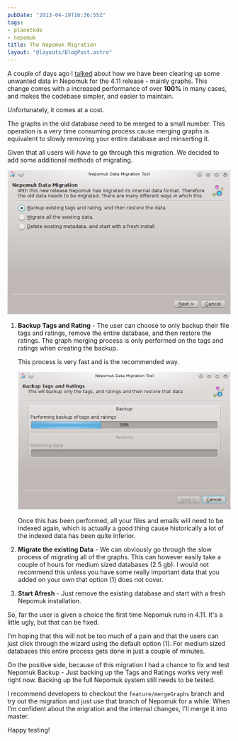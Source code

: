 ```yaml
---
pubDate: "2013-04-19T16:36:55Z"
tags:
- planetkde
- nepomuk
title: The Nepomuk Migration
layout: "@layouts/BlogPost.astro"
---
```


A couple of days ago I [talked](http://vhanda.in/blog/2013/04/merging-nepomuk-graphs/) about how we have been clearing up some unwanted data in Nepomuk for the 4.11 release - mainly graphs. This change comes with a increased performance of over **100%** in many cases, and makes the codebase simpler, and easier to maintain.

Unfortunately, it comes at a cost.

The graphs in the old database need to be merged to a small number. This operation is a very time consuming process cause merging graphs is equivalent to slowly removing your entire database and reinserting it.

Given that all users will *have* to go through this migration. We decided to add some additional methods of migrating.

![Nepomuk Migration](/blog/images/2013/04/19/nepomukmigrator.png)

1. **Backup Tags and Rating** - The user can choose to only backup their file tags and ratings, remove the entire database, and then restore the ratings. The graph merging process is only performed on the tags and ratings when creating the backup.

    This process is very fast and is the recommended way.

    ![Nepomuk Backup Migration](/blog/images/2013/04/19/nepomukmigrator_backup.png)

    Once this has been performed, all your files and emails will need to be indexed again, which is actually a good thing cause historically a lot of the indexed data has been quite inferior.

2. **Migrate the existing Data** - We can obviously go through the slow process of migrating all of the graphs. This can however easily take a couple of hours for medium sized databases (2.5 gb). I would not recommend this unless you have some really important data that you added on your own that option (1) does not cover.

3. **Start Afresh** - Just remove the existing database and start with a fresh Nepomuk installation.

So, far the user is given a choice the first time Nepomuk runs in 4.11. It's a little ugly, but that can be fixed.

I'm hoping that this will not be too much of a pain and that the users can just click through the wizard using the default option (1). For medium sized databases this entire process gets done in just a couple of minutes.

On the positive side, because of this migration I had a chance to fix and test Nepomuk Backup - Just backing up the Tags and Ratings works very well right now. Backing up the full Nepomuk system still needs to be tested.

I recommend developers to checkout the `feature/mergeGraphs` branch and try out the migration and just use that branch of Nepomuk for a while. When I'm confident about the migration and the internal changes, I'll merge it into master.

Happy testing!
